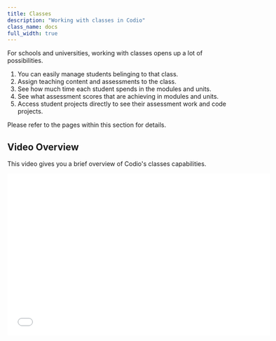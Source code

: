 ```yaml
---
title: Classes
description: "Working with classes in Codio"
class_name: docs
full_width: true
---
```


For schools and universities, working with classes opens up a lot of possibilities.

1. You can easily manage students belinging to that class.
1. Assign teaching content and assessments to the class.
1. See how much time each student spends in the modules and units.
1. See what assessment scores that are achieving in modules and units.
1. Access student projects directly to see their assessment work and code projects.

Please refer to the pages within this section for details.

## Video Overview
This video gives you a brief overview of Codio's classes capabilities.

<div class="video">
<div class="video-wrapper">
<iframe src="//player.vimeo.com/video/138398236" width="600" height="370" frameborder="0" webkitallowfullscreen mozallowflscreen allowfullscreen></iframe>
</div>
</div>